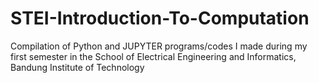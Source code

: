 # STEI-Introduction-To-Computation
Compilation of Python and JUPYTER programs/codes I made during my first semester in the School of Electrical Engineering and Informatics, Bandung Institute of Technology
